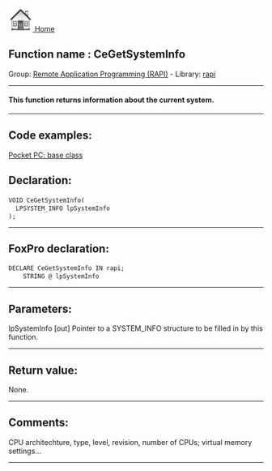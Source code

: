 [<img src="../../images/home.png"> Home ](https://github.com/VFPX/Win32API)  

## Function name : CeGetSystemInfo
Group: [Remote Application Programming (RAPI)](../../functions_group.md#Remote_Application_Programming_(RAPI))  -  Library: [rapi](../../Libraries.md#rapi)  
***  


#### This function returns information about the current system. 
***  


## Code examples:
[Pocket PC: base class](../../samples/sample_440.md)  

## Declaration:
```foxpro  
VOID CeGetSystemInfo(
  LPSYSTEM_INFO lpSystemInfo
);  
```  
***  


## FoxPro declaration:
```foxpro  
DECLARE CeGetSystemInfo IN rapi;
	STRING @ lpSystemInfo  
```  
***  


## Parameters:
lpSystemInfo 
[out] Pointer to a SYSTEM_INFO structure to be filled in by this function.   
***  


## Return value:
None.  
***  


## Comments:
CPU architechture, type, level, revision, number of CPUs; virtual memory settings...  
  
***  

